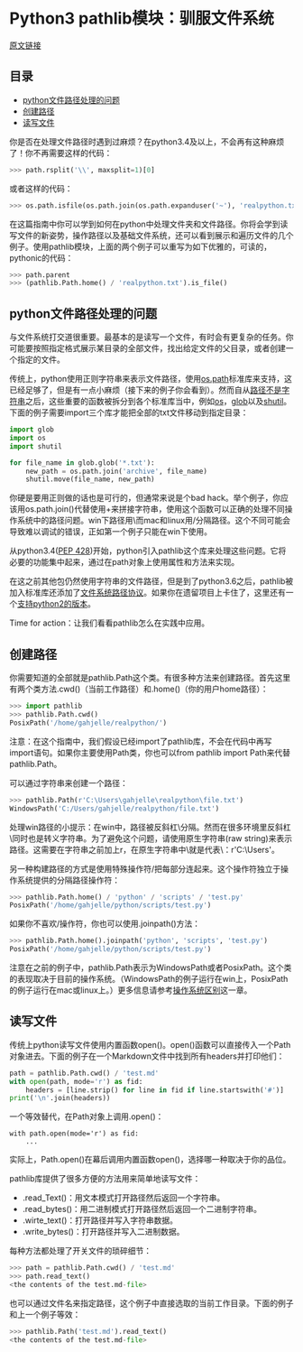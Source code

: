 # Python3 pathlib模块：驯服文件系统

[原文链接](https://realpython.com/python-pathlib/)

## 目录
* [python文件路径处理的问题](#1)
* [创建路径](#2)
* [读写文件](#3)


你是否在处理文件路径时遇到过麻烦？在python3.4及以上，不会再有这种麻烦了！你不再需要这样的代码：
```python
>>> path.rsplit('\\', maxsplit=1)[0]
```
或者这样的代码：
```python
>>> os.path.isfile(os.path.join(os.path.expanduser('~'), 'realpython.txt'))
```
在这篇指南中你可以学到如何在python中处理文件夹和文件路径。你将会学到读写文件的新姿势，操作路径以及基础文件系统，还可以看到展示和遍历文件的几个例子。使用pathlib模块，上面的两个例子可以重写为如下优雅的，可读的，pythonic的代码：
```python
>>> path.parent
>>> (pathlib.Path.home() / 'realpython.txt').is_file()
```

<h2 id='1'>python文件路径处理的问题</h2>

与文件系统打交道很重要。最基本的是读写一个文件，有时会有更复杂的任务。你可能要按照指定格式展示某目录的全部文件，找出给定文件的父目录，或者创建一个指定的文件。

传统上，python使用正则字符串来表示文件路径，使用[os.path](https://docs.python.org/3/library/os.path.html)标准库来支持，这已经足够了，但是有一点小麻烦（接下来的例子你会看到）。然而自从[路径不是字符串](https://snarky.ca/why-pathlib-path-doesn-t-inherit-from-str/)之后，这些重要的函数被拆分到各个标准库当中，例如[os](https://docs.python.org/3/library/os.html)，[glob](https://docs.python.org/3/library/glob.html)以及[shutil](https://docs.python.org/3/library/shutil.html)。下面的例子需要import三个库才能把全部的txt文件移动到指定目录：
```python
import glob
import os
import shutil

for file_name in glob.glob('*.txt'):
    new_path = os.path.join('archive', file_name)
    shutil.move(file_name, new_path)
```
你硬是要用正则做的话也是可行的，但通常来说是个bad hack。举个例子，你应该用os.path.join()代替使用+来拼接字符串，使用这个函数可以正确的处理不同操作系统中的路径问题。win下路径用\而mac和linux用/分隔路径。这个不同可能会导致难以调试的错误，正如第一个例子只能在win下使用。

从python3.4([PEP 428](https://www.python.org/dev/peps/pep-0428/))开始，python引入pathlib这个库来处理这些问题。它将必要的功能集中起来，通过在path对象上使用属性和方法来实现。

在这之前其他包仍然使用字符串的文件路径，但是到了python3.6之后，pathlib被加入标准库还添加了[文件系统路径协议](https://www.python.org/dev/peps/pep-0519/)。如果你在遗留项目上卡住了，这里还有一个[支持python2的版本](https://github.com/mcmtroffaes/pathlib2)。

Time for action：让我们看看pathlib怎么在实践中应用。

<h2 id='2'>创建路径</h2>

你需要知道的全部就是pathlib.Path这个类。有很多种方法来创建路径。首先这里有两个类方法.cwd()（当前工作路径）和.home()（你的用户home路径）：
```python
>>> import pathlib
>>> pathlib.Path.cwd()
PosixPath('/home/gahjelle/realpython/')
```
注意：在这个指南中，我们假设已经import了pathlib库，不会在代码中再写import语句。如果你主要使用Path类，你也可以from pathlib import Path来代替pathlib.Path。

可以通过字符串来创建一个路径：
```python
>>> pathlib.Path(r'C:\Users\gahjelle\realpython\file.txt')
WindowsPath('C:/Users/gahjelle/realpython/file.txt')
```

处理win路径的小提示：在win中，路径被反斜杠\分隔。然而在很多环境里反斜杠\同时也是转义字符串。为了避免这个问题，请使用原生字符串(raw string)来表示路径。这需要在字符串之前加上r，在原生字符串中\就是代表\：r'C:\Users'。

另一种构建路径的方式是使用特殊操作符/把每部分连起来。这个操作符独立于操作系统提供的分隔路径操作符：
```python
>>> pathlib.Path.home() / 'python' / 'scripts' / 'test.py'
PosixPath('/home/gahjelle/python/scripts/test.py')
```

如果你不喜欢/操作符，你也可以使用.joinpath()方法：
```python
>>> pathlib.Path.home().joinpath('python', 'scripts', 'test.py')
PosixPath('/home/gahjelle/python/scripts/test.py')
```

注意在之前的例子中，pathlib.Path表示为WindowsPath或者PosixPath。这个类的表现取决于目前的操作系统。（WindowsPath的例子运行在win上，PosixPath的例子运行在mac或linux上。）更多信息请参考[操作系统区别](https://realpython.com/python-pathlib/#operating-system-differences)这一章。

<h2 id='3'>读写文件</h2>

传统上python读写文件使用内置函数open()。open()函数可以直接传入一个Path对象进去。下面的例子在一个Markdown文件中找到所有headers并打印他们：
```python
path = pathlib.Path.cwd() / 'test.md'
with open(path, mode='r') as fid:
    headers = [line.strip() for line in fid if line.startswith('#')]
print('\n'.join(headers))
```
一个等效替代，在Path对象上调用.open()：
```
with path.open(mode='r') as fid:
    ...
```
实际上，Path.open()在幕后调用内置函数open()，选择哪一种取决于你的品位。

pathlib库提供了很多方便的方法用来简单地读写文件：

* .read_Text()：用文本模式打开路径然后返回一个字符串。
* .read_bytes()：用二进制模式打开路径然后返回一个二进制字符串。
* .wirte_text()：打开路径并写入字符串数据。
* .write_bytes()：打开路径并写入二进制数据。

每种方法都处理了开关文件的琐碎细节：
```python
>>> path = pathlib.Path.cwd() / 'test.md'
>>> path.read_text()
<the contents of the test.md-file>
```
也可以通过文件名来指定路径，这个例子中直接选取的当前工作目录。下面的例子和上一个例子等效：
```python
>>> pathlib.Path('test.md').read_text()
<the contents of the test.md-file>
```
